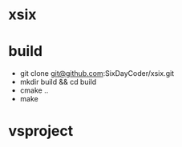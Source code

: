 # xsix
# build 
- git clone git@github.com:SixDayCoder/xsix.git
- mkdir build && cd build
- cmake ..
- make
# vsproject
